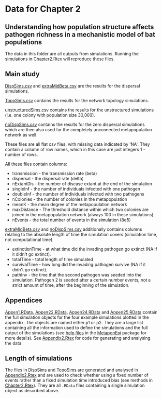 Data for Chapter 2
===================

Understanding how population structure affects pathogen richness in a mechanistic model of bat populations
-----------------------------------------------------------------------------------------------------------

The data in this folder are all outputs from simulations. 
Running the simulations in [Chapter2.Rtex](Chapter2.Rtex) will reproduce these files.


Main study
-----------

[DispSims.csv](data/Chapter2/DispSims.csv) and [extraMidBeta.csv](data/Chapter2/extraMidBeta.csv) are the results for the dispersal simulations.

[TopoSims.csv](data/Chapter2/TopoSims.csv) contains the results for the network topology simulations.

[unstructuredSims.csv](data/Chapter2/unstructuredSims.csv) contains the results for the unstructured simulations (i.e. one colony with population size 30,000).

[noDispSims.csv](data/Chapter2/noDispSims.csv) contains the results for the zero dispersal simulations which are then also used for the completely unconnected metapopulaiton network as well.

These files are all flat csv files, with missing data indicated by 'NA'. 
They contain a column of row names, which in this case are just integers 1 - number of rows.


All these files contain columns:
* transmission - the transmission rate (beta)
* dispersal - the dispersal rate (delta)
* nExtantDis - the number of disease extant at the end of the simulation
* singleInf - the number of individuals infected with one pathogen
* doubleInf - the number of individuals infected with two pathogens
* nColonies - the number of colonies in the metapopulation
* meanK - the mean degree of the metapopulation network
* maxDistance - The threshold distance within which two colonies are joined in the metapopulation network (always 100 in these simulations)
* nEvents - the total number of events in the simulation (8e5)

[extraMidBeta.csv](data/Chapter2/extraMidBeta.csv) and [noDispSims.csv](data/Chapter2/noDispSims.csv) additionally contains columns relating to the absolute length of time the simulation covers (simulation time, not computational time).

* extinctionTime - at what time did the invading pathogen go extinct (NA if it didn't go extinct).
* totalTime - total length of time simulated
* survivalTime - how long did the invading pathogen survive (NA if it didn't go extinct).
* pathInv - the time that the second pathogen was seeded into the simulation. Pathogen 2 is seeded after a certain number events, not a strict amount of time, after the beginning of the simulation.




Appendices
------------

[Appen1.RData](data/Chapter2/Appen1.RData), [Appen22.RData](data/Chapter2/Appen22.RData), [Appen24.RData](data/Chapter2/Appen24.RData) and [Appen25.RData](data/Chapter2/Appen25.RData) contain the full simulation objects for the four example simulations plotted in the appendix. 
The objects are named either p1 or p2.
They are a large list containing all the information used to define the simulations and the full output of the simulations (see [help files](https://github.com/timcdlucas/MetapopEpi/blob/master/man/makePop.Rd) in the [MetapopEpi](https://github.com/timcdlucas/metapopEpi) package for more details).
See [Appendix2.Rtex](Appendix2.Rtex) for code for generating and analysing the data.




Length of simulations 
---------------------

The files in [DispSims](data/Chapter2/DispSims) and [TopoSims](data/Chapter2/TopoSims) are generated and analysed in [Appendix2.Rtex](Appendix2.Rtex) and are used to check whether using a fixed number of events rather than a fixed simulation time introduced bias (see methods in [Chapter2.Rtex](Chapter2.Rtex)).
They are all `.RData` files containing a single simulation object as described above.






